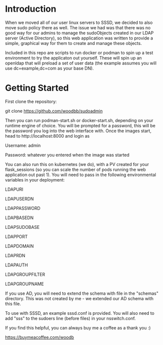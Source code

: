 # Introduction 
When we moved all of our user linux servers to SSSD, we decided to also move sudo policy there as well.  The issue we had was that there was no good way for our admins to manage the sudoObjects created in our LDAP server (Active Directory), so this web application was written to provide a simple, graphical way for them to create and manage these objects.

Included in this repo are scripts to run docker or podman to spin up a test environment to try the applicaton out yourself.  These will spin up an openldap that will preload a set of user data (the example assumes you will use dc=example,dc=com as your base DN).

# Getting Started

First clone the repository:  

git clone https://github.com/woodbb/sudoadmin

Then you can run podman-start.sh or docker-start.sh, depending on your runtime engine of choice.  You will be prompted for a password, this will be the password you log into the web interface with.  Once the images start, head to http://localhost:8000 and login as 

Username: admin

Password: whatever you entered when the image was started


You can also run this on kubernetes (we do), with a PV created for your flask_sessions (so you can scale the number of pods running the web application out past 1).  You will need to pass in the following environmental variables in your deployment:

LDAPURI

LDAPUSERDN

LDAPPASSWORD

LDAPBASEDN

LDAPSUDOBASE

LDAPPORT

LDAPDOMAIN

LDAPRDN

LDAPAUTH

LDAPGROUPFILTER

LDAPGROUPNAME

If you use AD, you will need to extend the schema with file in the "schemas" directory.  This was not created by me - we extended our AD schema with this file.

To use with SSSD, an example sssd.conf is provided.  You will also need to add "sss" to the sudoers line (before files) in your nsswitch.conf.

If you find this helpful, you can always buy me a coffee as a thank you :)

https://buymeacoffee.com/woodb

